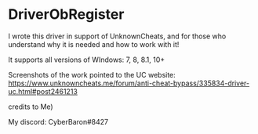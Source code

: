 # DriverObRegister

I wrote this driver in support of UnknownCheats, and for those who understand why it is needed and how to work with it!

It supports all versions of WIndows:
7, 8, 8.1, 10+

Screenshots of the work pointed to the UC website:
https://www.unknowncheats.me/forum/anti-cheat-bypass/335834-driver-uc.html#post2461213


credits to Me)

My discord: CyberBaron#8427
